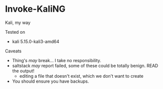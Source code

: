# Invoke-KaliNG
Kali, my way

Tested on
* kali 5.15.0-kali3-amd64

Caveats
* Thing's _may_ break... I take no responsibility.
* saltstack _may_ report failed, some of these could be totally benign. READ the output!
  * editing a file that doesn't exist, which we don't want to create
* You should ensure you have backups.
